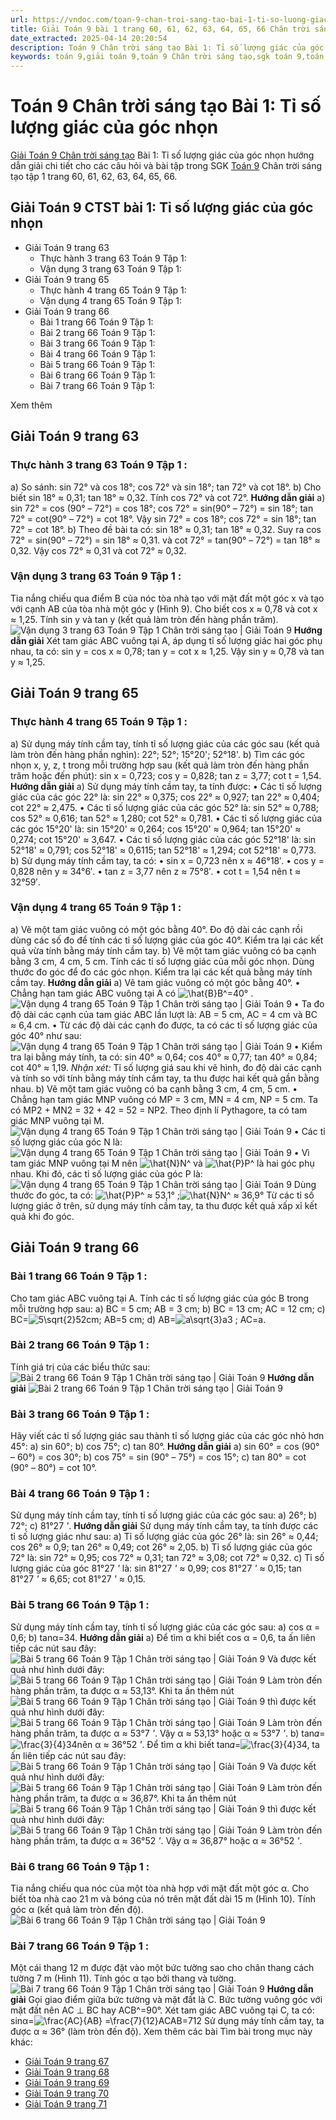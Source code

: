 ```yaml
---
url: https://vndoc.com/toan-9-chan-troi-sang-tao-bai-1-ti-so-luong-giac-cua-goc-nhon-321023
title: Giải Toán 9 bài 1 trang 60, 61, 62, 63, 64, 65, 66 Chân trời sáng tạo
date_extracted: 2025-04-14 20:20:54
description: Toán 9 Chân trời sáng tạo Bài 1: Tỉ số lượng giác của góc nhọn hướng dẫn giải chi tiết các câu hỏi và bài tập trong SGK Toán 9 CTST tập 1.
keywords: toán 9,giải toán 9,toán 9 Chân trời sáng tạo,sgk toán 9,toán lớp 9,toán lớp 9 Chân trời sáng tạo,sgk toán 9 Chân trời sáng tạo,toán 9 ctst,giải sgk toán 9 Chân trời sáng tạo,toán 9 Chân trời sáng tạo tập 1,giải bài tập toán 9 Chân trời sáng tạo,Tỉ số lượng giác của góc nhọn,toán 9 Chân trời sáng tạo tập 1 trang 64,toán 9 Chân trời sáng tạo tập 1 trang 66,toán 9 Chân trời sáng tạo tập 1 trang 65,toán 9 Chân trời sáng tạo tập 1 trang 63
---
```


# Toán 9 Chân trời sáng tạo Bài 1: Tỉ số lượng giác của góc nhọn
[Giải Toán 9 Chân trời sáng tạo](<https://vndoc.com/toan-9-chan-troi-sang-tao>) Bài 1: Tỉ số lượng giác của góc nhọn hướng dẫn giải chi tiết cho các câu hỏi và bài tập trong SGK [Toán 9](<https://vndoc.com/toan-lop9>) Chân trời sáng tạo tập 1 trang 60, 61, 62, 63, 64, 65, 66.
## Giải Toán 9 CTST bài 1: Tỉ số lượng giác của góc nhọn
  * Giải Toán 9 trang 63
    * Thực hành 3 trang 63 Toán 9 Tập 1:
    * Vận dụng 3 trang 63 Toán 9 Tập 1:
  * Giải Toán 9 trang 65
    * Thực hành 4 trang 65 Toán 9 Tập 1:
    * Vận dụng 4 trang 65 Toán 9 Tập 1:
  * Giải Toán 9 trang 66
    * Bài 1 trang 66 Toán 9 Tập 1:
    * Bài 2 trang 66 Toán 9 Tập 1:
    * Bài 3 trang 66 Toán 9 Tập 1:
    * Bài 4 trang 66 Toán 9 Tập 1:
    * Bài 5 trang 66 Toán 9 Tập 1:
    * Bài 6 trang 66 Toán 9 Tập 1:
    * Bài 7 trang 66 Toán 9 Tập 1:

Xem thêm
## **Giải Toán 9 trang 63**
### **Thực hành 3 trang 63 Toán 9 Tập 1** :
a\) So sánh: sin 72° và cos 18°; cos 72° và sin 18°; tan 72° và cot 18°.
b\) Cho biết sin 18° ≈ 0,31; tan 18° ≈ 0,32. Tính cos 72° và cot 72°.
**Hướng dẫn giải**
a\) sin 72° = cos \(90° – 72°\) = cos 18°;
cos 72° = sin\(90° – 72°\) = sin 18°;
tan 72° = cot\(90° – 72°\) = cot 18°.
Vậy sin 72° = cos 18°; cos 72° = sin 18°; tan 72° = cot 18°.
b\) Theo đề bài ta có: sin 18° ≈ 0,31; tan 18° ≈ 0,32.
Suy ra cos 72° = sin\(90° – 72°\) = sin 18° ≈ 0,31.
và cot 72° = tan\(90° – 72°\) = tan 18° ≈ 0,32.
Vậy cos 72° ≈ 0,31 và cot 72° ≈ 0,32.
### **Vận dụng 3 trang 63 Toán 9 Tập 1** :
Tia nắng chiếu qua điểm B của nóc tòa nhà tạo với mặt đất một góc x và tạo với cạnh AB của tòa nhà một góc y \(Hình 9\). Cho biết cos x ≈ 0,78 và cot x ≈ 1,25. Tính sin y và tan y \(kết quả làm tròn đến hàng phần trăm\).
![Vận dụng 3 trang 63 Toán 9 Tập 1 Chân trời sáng tạo | Giải Toán 9](https://i.vdoc.vn/data/image/2024/05/29/van-dung-3-trang-63-toan-9-tap-1.png)
**Hướng dẫn giải**
Xét tam giác ABC vuông tại A, áp dụng tỉ số lượng giác hai góc phụ nhau, ta có:
sin y = cos x ≈ 0,78; tan y = cot x ≈ 1,25.
Vậy sin y ≈ 0,78 và tan y ≈ 1,25.
## **Giải Toán 9 trang 65**
### **Thực hành 4 trang 65 Toán 9 Tập 1** :
a\) Sử dụng máy tính cầm tay, tính tỉ số lượng giác của các góc sau \(kết quả làm tròn đến hàng phần nghìn\):
22°; 52°; 15°20'; 52°18'.
b\) Tìm các góc nhọn x, y, z, t trong mỗi trường hợp sau \(kết quả làm tròn đến hàng phần trăm hoặc đến phút\):
sin x = 0,723; cos y = 0,828;
tan z = 3,77; cot t = 1,54.
**Hướng dẫn giải**
a\) Sử dụng máy tính cầm tay, ta tính được:
• Các tỉ số lượng giác của các góc 22° là:
sin 22° ≈ 0,375; cos 22° ≈ 0,927;
tan 22° ≈ 0,404; cot 22° ≈ 2,475.
• Các tỉ số lượng giác của các góc 52° là:
sin 52° ≈ 0,788; cos 52° ≈ 0,616;
tan 52° ≈ 1,280; cot 52° ≈ 0,781.
• Các tỉ số lượng giác của các góc 15°20' là:
sin 15°20' ≈ 0,264; cos 15°20' ≈ 0,964;
tan 15°20' ≈ 0,274; cot 15°20' ≈ 3,647.
• Các tỉ số lượng giác của các góc 52°18' là:
sin 52°18' ≈ 0,791; cos 52°18' ≈ 0,6115;
tan 52°18' ≈ 1,294; cot 52°18' ≈ 0,773.
b\) Sử dụng máy tính cầm tay, ta có:
• sin x = 0,723 nên x ≈ 46°18′.
• cos y = 0,828 nên y ≈ 34°6′.
• tan z = 3,77 nên z ≈ 75°8′.
• cot t = 1,54 nên t ≈ 32°59′.
### **Vận dụng 4 trang 65 Toán 9 Tập 1** :
a\) Vẽ một tam giác vuông có một góc bằng 40°. Đo độ dài các cạnh rồi dùng các số đo để tính các tỉ số lượng giác của góc 40°. Kiểm tra lại các kết quả vừa tính bằng máy tính cầm tay.
b\) Vẽ một tam giác vuông có ba cạnh bằng 3 cm, 4 cm, 5 cm. Tính các tỉ số lượng giác của mỗi góc nhọn. Dùng thước đo góc để đo các góc nhọn. Kiểm tra lại các kết quả bằng máy tính cầm tay.
**Hướng dẫn giải**
a\) Vẽ tam giác vuông có một góc bằng 40°.
• Chẳng hạn tam giác ABC vuông tại A có ![\\hat{B}](https://i.vdoc.vn/data/image/blank.png)B^=40° .
![Vận dụng 4 trang 65 Toán 9 Tập 1 Chân trời sáng tạo | Giải Toán 9](https://i.vdoc.vn/data/image/2024/05/29/van-dung-4-trang-65-toan-9-tap-1.png)
• Ta đo độ dài các cạnh của tam giác ABC lần lượt là:
AB = 5 cm, AC = 4 cm và BC ≈ 6,4 cm.
• Từ các độ dài các cạnh đo được, ta có các tỉ số lượng giác của góc 40° như sau:
![Vận dụng 4 trang 65 Toán 9 Tập 1 Chân trời sáng tạo | Giải Toán 9](https://i.vdoc.vn/data/image/2024/05/29/van-dung-4-trang-65-toan-9-tap-1-1.png)
• Kiểm tra lại bằng máy tính, ta có:
sin 40° ≈ 0,64; cos 40° ≈ 0,77;
tan 40° ≈ 0,84; cot 40° ≈ 1,19.
_Nhận xét:_ Tỉ số lượng giá sau khi vẽ hình, đo độ dài các cạnh và tính so với tính bằng máy tính cầm tay, ta thu được hai kết quả gần bằng nhau.
b\) Vẽ một tam giác vuông có ba cạnh bằng 3 cm, 4 cm, 5 cm.
• Chẳng hạn tam giác MNP vuông có MP = 3 cm, MN = 4 cm, NP = 5 cm.
Ta có MP2 \+ MN2 = 32 \+ 42 = 52 = NP2.
Theo định lí Pythagore, ta có tam giác MNP vuông tại M.
![Vận dụng 4 trang 65 Toán 9 Tập 1 Chân trời sáng tạo | Giải Toán 9](https://i.vdoc.vn/data/image/2024/05/29/van-dung-4-trang-65-toan-9-tap-1-2.png)
• Các tỉ số lượng giác của góc N là:
![Vận dụng 4 trang 65 Toán 9 Tập 1 Chân trời sáng tạo | Giải Toán 9](https://i.vdoc.vn/data/image/2024/05/29/van-dung-4-trang-65-toan-9-tap-1-3.png)
• Vì tam giác MNP vuông tại M nên ![\\hat{N}](https://i.vdoc.vn/data/image/blank.png)N^ và ![\\hat{P}](https://i.vdoc.vn/data/image/blank.png)P^ là hai góc phụ nhau.
Khi đó, các tỉ số lượng giác của góc P là:
![Vận dụng 4 trang 65 Toán 9 Tập 1 Chân trời sáng tạo | Giải Toán 9](https://i.vdoc.vn/data/image/2024/05/29/van-dung-4-trang-65-toan-9-tap-1-4.png)
Dùng thước đo góc, ta có: ![\\hat{P}](https://i.vdoc.vn/data/image/blank.png)P^ ≈ 53,1° ;![\\hat{N}](https://i.vdoc.vn/data/image/blank.png)N^ ≈ 36,9°
Từ các tỉ số lượng giác ở trên, sử dụng máy tính cầm tay, ta thu được kết quả xấp xỉ kết quả khi đo góc.
## **Giải Toán 9 trang 66**
### **Bài 1 trang 66 Toán 9 Tập 1** :
Cho tam giác ABC vuông tại A. Tính các tỉ số lượng giác của góc B trong mỗi trường hợp sau:
a\) BC = 5 cm; AB = 3 cm;
b\) BC = 13 cm; AC = 12 cm;
c\) BC=![5\\sqrt{2}](https://i.vdoc.vn/data/image/blank.png)52cm; AB=5 cm;
d\) AB=![a\\sqrt{3}](https://i.vdoc.vn/data/image/blank.png)a3 ; AC=a.
### **Bài 2 trang 66 Toán 9 Tập 1** :
Tính giá trị của các biểu thức sau:
![Bài 2 trang 66 Toán 9 Tập 1 Chân trời sáng tạo | Giải Toán 9](https://i.vdoc.vn/data/image/2024/05/29/bai-2-trang-66-toan-lop-9-tap-1.png)
**Hướng dẫn giải**
![Bài 2 trang 66 Toán 9 Tập 1 Chân trời sáng tạo | Giải Toán 9](https://i.vdoc.vn/data/image/2024/05/29/bai-2-trang-66-toan-lop-9-tap-1-1.png)
### **Bài 3 trang 66 Toán 9 Tập 1** :
Hãy viết các tỉ số lượng giác sau thành tỉ số lượng giác của các góc nhỏ hơn 45°:
a\) sin 60°;
b\) cos 75°;
c\) tan 80°.
**Hướng dẫn giải**
a\) sin 60° = cos \(90° – 60°\) = cos 30°;
b\) cos 75° = sin \(90° – 75°\) = cos 15°;
c\) tan 80° = cot \(90° – 80°\) = cot 10°.
### **Bài 4 trang 66 Toán 9 Tập 1** :
Sử dụng máy tính cầm tay, tính tỉ số lượng giác của các góc sau:
a\) 26°;
b\) 72°;
c\) 81°27 _'_.
**Hướng dẫn giải**
Sử dụng máy tính cầm tay, ta tính được các tỉ số lượng giác như sau:
a\) Tỉ số lượng giác của góc 26° là:
sin 26° ≈ 0,44; cos 26° ≈ 0,9;
tan 26° ≈ 0,49; cot 26° ≈ 2,05.
b\) Tỉ số lượng giác của góc 72° là:
sin 72° ≈ 0,95; cos 72° ≈ 0,31;
tan 72° ≈ 3,08; cot 72° ≈ 0,32.
c\) Tỉ số lượng giác của góc 81°27 _'_ là:
sin 81°27 _'_ ≈ 0,99; cos 81°27 _'_ ≈ 0,15;
tan 81°27 _'_ ≈ 6,65; cot 81°27 _'_ ≈ 0,15.
### **Bài 5 trang 66 Toán 9 Tập 1** :
Sử dụng máy tính cầm tay, tính tỉ số lượng giác của các góc sau:
a\) cos α = 0,6;
b\) tanα=34.
**Hướng dẫn giải**
a\) Để tìm α khi biết cos α = 0,6, ta ấn liên tiếp các nút sau đây:
![Bài 5 trang 66 Toán 9 Tập 1 Chân trời sáng tạo | Giải Toán 9](https://i.vdoc.vn/data/image/2024/05/29/bai-5-trang-66-toan-lop-9-tap-1.png)
Và được kết quả như hình dưới đây:
![Bài 5 trang 66 Toán 9 Tập 1 Chân trời sáng tạo | Giải Toán 9](https://i.vdoc.vn/data/image/2024/05/29/bai-5-trang-66-toan-lop-9-tap-1-1.png)
Làm tròn đến hàng phần trăm, ta được α ≈ 53,13°.
Khi ta ấn thêm nút ![Bài 5 trang 66 Toán 9 Tập 1 Chân trời sáng tạo | Giải Toán 9](https://i.vdoc.vn/data/image/2024/05/29/bai-5-trang-66-toan-lop-9-tap-1-2.png) thì được kết quả như hình dưới đây:
![Bài 5 trang 66 Toán 9 Tập 1 Chân trời sáng tạo | Giải Toán 9](https://i.vdoc.vn/data/image/2024/05/29/bai-5-trang-66-toan-lop-9-tap-1-3.png)
Làm tròn đến hàng phần trăm, ta được α ≈ 53°7 _'_.
Vậy α ≈ 53,13° hoặc α ≈ 53°7 _'_.
b\) tan𝛼=![\\frac{3}{4}](https://i.vdoc.vn/data/image/blank.png)34nên α ≈ 36°52 _'_.
Để tìm α khi biết tan𝛼=![\\frac{3}{4}](https://i.vdoc.vn/data/image/blank.png)34, ta ấn liên tiếp các nút sau đây:
![Bài 5 trang 66 Toán 9 Tập 1 Chân trời sáng tạo | Giải Toán 9](https://i.vdoc.vn/data/image/2024/05/29/bai-5-trang-66-toan-lop-9-tap-1-4.png)
Và được kết quả như hình dưới đây:
![Bài 5 trang 66 Toán 9 Tập 1 Chân trời sáng tạo | Giải Toán 9](https://i.vdoc.vn/data/image/2024/05/29/bai-5-trang-66-toan-lop-9-tap-1-5.png)
Làm tròn đến hàng phần trăm, ta được α ≈ 36,87°.
Khi ta ấn thêm nút ![Bài 5 trang 66 Toán 9 Tập 1 Chân trời sáng tạo | Giải Toán 9](https://i.vdoc.vn/data/image/2024/05/29/bai-5-trang-66-toan-lop-9-tap-1-6.png) thì được kết quả như hình dưới đây:
![Bài 5 trang 66 Toán 9 Tập 1 Chân trời sáng tạo | Giải Toán 9](https://i.vdoc.vn/data/image/2024/05/29/bai-5-trang-66-toan-lop-9-tap-1-7.png)
Làm tròn đến hàng phần trăm, ta được α ≈ 36°52 _'_.
Vậy α ≈ 36,87° hoặc α ≈ 36°52 _'_.
### **Bài 6 trang 66 Toán 9 Tập 1** :
Tia nắng chiếu qua nóc của một tòa nhà hợp với mặt đất một góc α. Cho biết tòa nhà cao 21 m và bóng của nó trên mặt đất dài 15 m \(Hình 10\). Tính góc α \(kết quả làm tròn đến độ\).
![Bài 6 trang 66 Toán 9 Tập 1 Chân trời sáng tạo | Giải Toán 9](https://i.vdoc.vn/data/image/2024/05/29/bai-6-trang-66-toan-lop-9-tap-1.png)
### **Bài 7 trang 66 Toán 9 Tập 1** :
Một cái thang 12 m được đặt vào một bức tường sao cho chân thang cách tường 7 m \(Hình 11\). Tính góc α tạo bởi thang và tường.
![Bài 7 trang 66 Toán 9 Tập 1 Chân trời sáng tạo | Giải Toán 9](https://i.vdoc.vn/data/image/2024/05/29/bai-7-trang-66-toan-lop-9-tap-1.png)
**Hướng dẫn giải**
Gọi giao điểm giữa bức tường và mặt đất là C.
Bức tường vuông góc với mặt đất nên AC ⊥ BC hay ACB^=90°.
Xét tam giác ABC vuông tại C, ta có: sinα=![\\frac{AC}{AB} =\\frac{7}{12}](https://i.vdoc.vn/data/image/blank.png)ACAB=712
Sử dụng máy tính cầm tay, ta được α ≈ 36° \(làm tròn đến độ\).
Xem thêm các bài Tìm bài trong mục này khác:
  * [Giải Toán 9 trang 67](</giai-toan-9-trang-67-tap-1-chan-troi-sang-tao-324948>)
  * [Giải Toán 9 trang 68](</giai-toan-9-trang-68-tap-1-chan-troi-sang-tao-324949>)
  * [Giải Toán 9 trang 69](</giai-toan-9-trang-69-tap-1-chan-troi-sang-tao-324951>)
  * [Giải Toán 9 trang 70](</giai-toan-9-trang-70-tap-1-chan-troi-sang-tao-324954>)
  * [Giải Toán 9 trang 71](</giai-toan-9-trang-71-tap-1-chan-troi-sang-tao-324964>)

